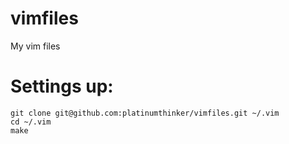 # vimfiles
My vim files

# Settings up:
```
git clone git@github.com:platinumthinker/vimfiles.git ~/.vim
cd ~/.vim
make
```
